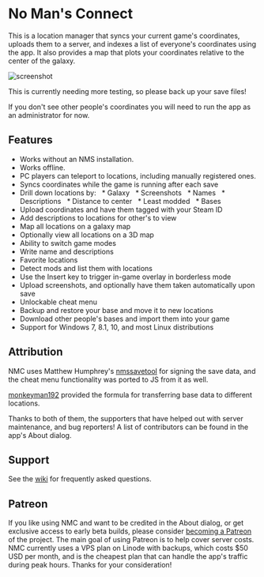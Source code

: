 # No Man's Connect

This is a location manager that syncs your current game's coordinates, uploads them to a server, and indexes a list of everyone's coordinates using the app. It also provides a map that plots your coordinates relative to the center of the galaxy.

![screenshot](https://github.com/jaszhix/NoMansConnect/raw/master/screenshot.png)

This is currently needing more testing, so please back up your save files!

If you don't see other people's coordinates you will need to run the app as an administrator for now.

## Features

* Works without an NMS installation.
* Works offline.
* PC players can teleport to locations, including manually registered ones.
* Syncs coordinates while the game is running after each save
* Drill down locations by:
  * Galaxy
  * Screenshots
  * Names
  * Descriptions
  * Distance to center
  * Least modded
  * Bases
* Upload coordinates and have them tagged with your Steam ID
* Add descriptions to locations for other's to view
* Map all locations on a galaxy map
* Optionally view all locations on a 3D map
* Ability to switch game modes
* Write name and descriptions
* Favorite locations
* Detect mods and list them with locations
* Use the Insert key to trigger in-game overlay in borderless mode
* Upload screenshots, and optionally have them taken automatically upon save
* Unlockable cheat menu
* Backup and restore your base and move it to new locations
* Download other people's bases and import them into your game
* Support for Windows 7, 8.1, 10, and most Linux distributions

## Attribution

NMC uses Matthew Humphrey's [nmssavetool](https://github.com/matthew-humphrey/nmssavetool) for signing the save data, and the cheat menu functionality was ported to JS from it as well.

[monkeyman192](https://github.com/monkeyman192) provided the formula for transferring base data to different locations.

Thanks to both of them, the supporters that have helped out with server maintenance, and bug reporters! A list of contributors can be found in the app's About dialog.

## Support

See the [wiki](https://github.com/jaszhix/NoMansConnect/wiki) for frequently asked questions.

## Patreon

If you like using NMC and want to be credited in the About dialog, or get exclusive access to early beta builds, please consider [becoming a Patreon](https://www.patreon.com/jaszhix) of the project. The main goal of using Patreon is to help cover server costs. NMC currently uses a VPS plan on Linode with backups, which costs $50 USD per month, and is the cheapest plan that can handle the app's traffic during peak hours. Thanks for your consideration!
